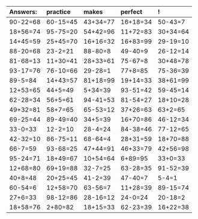 | Answers: | practice | makes | perfect | ! |
| :--- | :--- | :--- | :--- | :--- |
| 90-22=68 | 60-15=45 | 43+34=77 | 16+18=34 | 50-43=7 | 
| 18+56=74 | 95-75=20 | 54+42=96 | 11+72=83 | 30+34=64 | 
| 14+45=59 | 25+45=70 | 16+16=32 | 16+83=99 | 29-19=10 | 
| 88-20=68 | 23-2=21 | 88-80=8 | 49-40=9 | 26-12=14 | 
| 81-68=13 | 11+30=41 | 28+33=61 | 75-67=8 | 30+48=78 | 
| 93-17=76 | 76-10=66 | 29-28=1 | 77+8=85 | 75-36=39 | 
| 89-5=84 | 14+43=57 | 81+18=99 | 19+14=33 | 38+61=99 | 
| 12+53=65 | 44+5=49 | 5+34=39 | 93-51=42 | 59-45=14 | 
| 62-28=34 | 56+5=61 | 94-41=53 | 81-54=27 | 18+10=28 | 
| 49+32=81 | 58+7=65 | 65-53=12 | 37+26=63 | 63+2=65 | 
| 69-25=44 | 89-49=40 | 34+5=39 | 16+70=86 | 46-12=34 | 
| 33-0=33 | 12-2=10 | 28-4=24 | 84-38=46 | 77-12=65 | 
| 42-32=10 | 86-75=11 | 68-64=4 | 28+31=59 | 18+70=88 | 
| 66-7=59 | 93-68=25 | 47+44=91 | 46+33=79 | 42+56=98 | 
| 95-24=71 | 18+49=67 | 10+54=64 | 6+89=95 | 33+0=33 | 
| 12+68=80 | 69+19=88 | 32-7=25 | 63-28=35 | 91-52=39 | 
| 40+8=48 | 20+25=45 | 41-2=39 | 47-40=7 | 5-4=1 | 
| 60-54=6 | 12+58=70 | 63-56=7 | 11+28=39 | 89-15=74 | 
| 27+6=33 | 98-12=86 | 28-16=12 | 24-0=24 | 20-18=2 | 
| 18+58=76 | 2+80=82 | 18+15=33 | 62-23=39 | 16+22=38 | 
